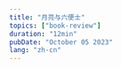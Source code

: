 ```yaml
---
title: "月亮与六便士"
topics: ["book-review"]
duration: "12min"
pubDate: "October 05 2023"
lang: "zh-cn"
---
```

